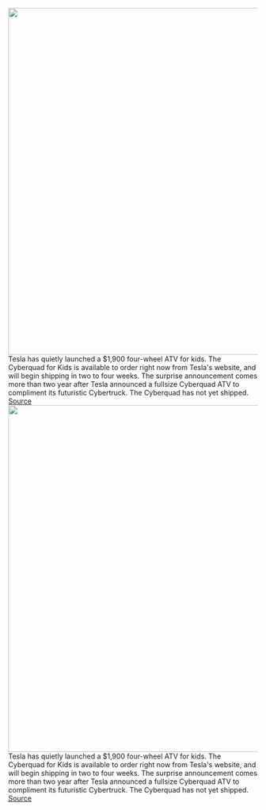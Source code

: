 <img src='https://cdn.vox-cdn.com/thumbor/_bZqZoCl__6gqYzlfA9FA-tyFXo=/0x0:1615x903/1200x800/filters:focal(679x323:937x581)/cdn.vox-cdn.com/uploads/chorus_image/image/70218449/WFLnzpB.0.jpeg' width='700px' /><br/>
Tesla has quietly launched a $1,900 four-wheel ATV for kids. The Cyberquad for Kids is available to order right now from Tesla's website, and will begin shipping in two to four weeks. The surprise announcement comes more than two year after Tesla announced a fullsize Cyberquad ATV to compliment its futuristic Cybertruck. The Cyberquad has not yet shipped.
<a href='https://www.theverge.com/2021/12/2/22813719/tesla-cyberquad-for-kids-pricing-features-availability'> Source <a/><img src='https://cdn.vox-cdn.com/thumbor/_bZqZoCl__6gqYzlfA9FA-tyFXo=/0x0:1615x903/1200x800/filters:focal(679x323:937x581)/cdn.vox-cdn.com/uploads/chorus_image/image/70218449/WFLnzpB.0.jpeg' width='700px' /><br/>
Tesla has quietly launched a $1,900 four-wheel ATV for kids. The Cyberquad for Kids is available to order right now from Tesla's website, and will begin shipping in two to four weeks. The surprise announcement comes more than two year after Tesla announced a fullsize Cyberquad ATV to compliment its futuristic Cybertruck. The Cyberquad has not yet shipped.
<a href='https://www.theverge.com/2021/12/2/22813719/tesla-cyberquad-for-kids-pricing-features-availability'> Source <a/>
